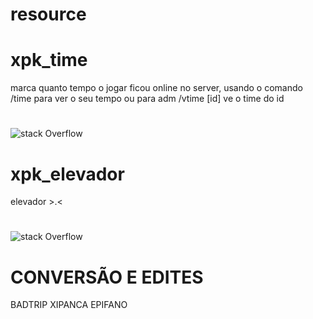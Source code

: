 # resource

# xpk_time
marca quanto tempo o jogar ficou online no server, usando o comando /time para ver o seu tempo ou para adm /vtime [id] ve o time do id
#
![stack Overflow](https://i.imgur.com/Y6aQOsp.png)
# xpk_elevador
elevador >.<
#
![stack Overflow](https://i.imgur.com/YD1P6Ng.png)

#
# CONVERSÃO E EDITES
BADTRIP
XIPANCA
EPIFANO
#

